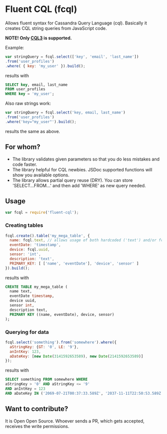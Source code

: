 Fluent CQL (fcql)
====

Allows fluent syntax for Cassandra Query Language (cql). Basically it creates CQL string queries from JavaScript code.

**NOTE! Only [CQL3](http://cassandra.apache.org/doc/cql3/CQL.html#createKeyspaceStmt) is supported.**

Example:
```js
var stringQuery = fcql.select(['key', 'email', 'last_name'])
.from('user_profiles')
.where( { key: 'my_user' }).build();
```
results with
```sql
SELECT key, email, last_name
FROM user_profiles
WHERE key = 'my_user';
```

Also raw strings work:
```js
var stringQuery = fcql.select('key, email, last_name')
.from('user_profiles')
.where('key="my_user"').build();
```
results the same as above.

## For whom?
* The library validates given parameters so that you do less mistakes and code faster.
* The library helpful for CQL newbies. JSDoc supported functions will show you available options.
* The library allows partial query reuse (DRY). You can store 'SELECT...FROM...' and then add 'WHERE' as new query needed.

## Usage
```js
var fcql = require('fluent-cql');
```
### Creating tables
```js
fcql.create().table('my_mega_table', {
  name: fcql.text, // allows usage of both hardcoded ('text') and/or fcql-provided CQL types
  eventDate: 'timestamp',
  device: fcql.uuid,
  sensor: 'int',
  description: 'text',
  PRIMARY_KEY: [ ['name', 'eventDate'], 'device', 'sensor' ]
}).build();
```
results with
```sql
CREATE TABLE my_mega_table (
  name text,
  eventDate timestamp,
  device uuid,
  sensor int,
  description text,
  PRIMARY KEY ((name, eventDate), device, sensor)
);
```
### Querying for data
```js
fcql.select('something').from('somewhere').where({
  aStringKey: {GT: '0', LE: '9'},
  anIntKey: 123,
  aDateKey: [new Date(3141592653589), new Date(2141592653589)]
});
```
results with
```sql
SELECT something FROM somewhere WHERE 
aStringKey > '0' AND aStringKey <= '9' 
AND anIntKey = 123 
AND aDateKey IN ('2069-07-21T00:37:33.589Z', '2037-11-11T22:50:53.589Z');
```

## Want to contribute?
It is Open Open Source. Whoever sends a PR, which gets accepted, receives the write permissions.
